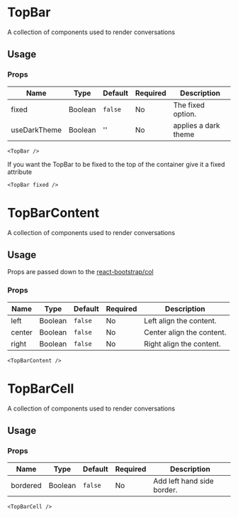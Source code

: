 # TopBar
A collection of components used to render conversations

## Usage

### Props

| Name                | Type          | Default   | Required | Description                                                                   |
| ------------------- |-------------- | --------- | -------- |------------------------------------------------------------------------------ |
| fixed               | Boolean       | `false`   | No       | The fixed option.                                                          |
| useDarkTheme        | Boolean       | ''         | No       | applies a dark theme |

```
<TopBar />
```

If you want the TopBar to be fixed to the top of the container give it a fixed attribute

```
<TopBar fixed />
```


# TopBarContent
A collection of components used to render conversations

## Usage
Props are passed down to the [react-bootstrap/col](https://react-bootstrap.github.io/components.html#grid-props-col)

### Props

| Name                | Type          | Default   | Required | Description                                                                   |
| ------------------- |-------------- | --------- | -------- |------------------------------------------------------------------------------ |
| left                | Boolean       | `false`   | No       | Left align the content.                                                       |
| center              | Boolean       | `false`   | No       | Center align the content.                                                     |
| right               | Boolean       | `false`   | No       | Right align the content.                                                      |

```
<TopBarContent />
```

# TopBarCell
A collection of components used to render conversations

## Usage

### Props

| Name                | Type          | Default   | Required | Description                                                                   |
| ------------------- |-------------- | --------- | -------- |------------------------------------------------------------------------------ |
| bordered            | Boolean       | `false`   | No       | Add left hand side border.                                                    |

```
<TopBarCell />
```
